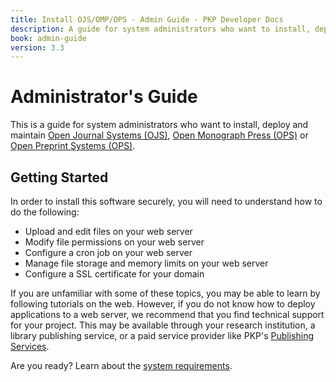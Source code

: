 ```yaml
---
title: Install OJS/OMP/OPS - Admin Guide - PKP Developer Docs
description: A guide for system administrators who want to install, deploy and maintain Open Journal Systems (OJS), Open Monograph Press (OPS) or Open Preprint Systems (OPS).
book: admin-guide
version: 3.3
---
```


# Administrator's Guide

This is a guide for system administrators who want to install, deploy and maintain [Open Journal Systems (OJS)](https://pkp.sfu.ca/software/ojs), [Open Monograph Press (OPS)](https://pkp.sfu.ca/software/omp) or [Open Preprint Systems (OPS)](https://pkp.sfu.ca/software/ops).

## Getting Started

In order to install this software securely, you will need to understand how to do the following:

- Upload and edit files on your web server
- Modify file permissions on your web server
- Configure a cron job on your web server
- Manage file storage and memory limits on your web server
- Configure a SSL certificate for your domain

If you are unfamiliar with some of these topics, you may be able to learn by following tutorials on the web. However, if you do not know how to deploy applications to a web server, we recommend that you find technical support for your project. This may be available through your research institution, a library publishing service, or a paid service provider like PKP's [Publishing Services](https://pkp.sfu.ca/hosting).

Are you ready? Learn about the [system requirements](./requirements).